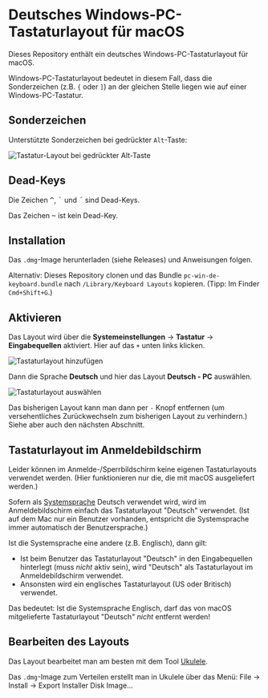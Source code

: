 # Deutsches Windows-PC-Tastaturlayout für macOS

Dieses Repository enthält ein deutsches Windows-PC-Tastaturlayout für macOS.

Windows-PC-Tastaturlayout bedeutet in diesem Fall, dass die Sonderzeichen (z.B. `{` oder `]`) an der gleichen Stelle liegen wie auf einer Windows-PC-Tastatur.

## Sonderzeichen

Unterstützte Sonderzeichen bei gedrückter `Alt`-Taste:

![Tastatur-Layout bei gedrückter Alt-Taste](images/keyboard-alt.png)

## Dead-Keys

Die Zeichen <kbd>^</kbd>, <kbd>\`</kbd> und <kbd>´</kbd> sind Dead-Keys.

Das Zeichen <kbd>~</kbd> ist kein Dead-Key.

## Installation

Das `.dmg`-Image herunterladen (siehe Releases) und Anweisungen folgen.

Alternativ: Dieses Repository clonen und das Bundle `pc-win-de-keyboard.bundle` nach `/Library/Keyboard Layouts` kopieren. (Tipp: Im Finder `Cmd+Shift+G`.)

## Aktivieren

Das Layout wird über die **Systemeinstellungen** -> **Tastatur** -> **Eingabequellen** aktiviert. Hier auf das `+` unten links klicken.

![Tastaturlayout hinzufügen](images/add-keyboard-layout1.png)

Dann die Sprache **Deutsch** und hier das Layout **Deutsch - PC** auswählen.

![Tastaturlayout auswählen](images/add-keyboard-layout2.png)

Das bisherigen Layout kann man dann per `-` Knopf entfernen (um versehentliches Zurückwechseln zum bisherigen Layout zu verhindern.) Siehe aber auch den nächsten Abschnitt.

## Tastaturlayout im Anmeldebildschirm

Leider können im Anmelde-/Sperrbildschirm keine eigenen Tastaturlayouts verwendet werden. (Hier funktionieren nur die, die mit macOS ausgeliefert werden.)

Sofern als [Systemsprache](https://support.apple.com/de-de/HT202036) Deutsch verwendet wird, wird im Anmeldebildschirm einfach das Tastaturlayout "Deutsch" verwendet. (Ist auf dem Mac nur ein Benutzer vorhanden, entspricht die Systemsprache immer automatisch der Benutzersprache.)

Ist die Systemsprache eine andere (z.B. Englisch), dann gilt:

* Ist beim Benutzer das Tastaturlayout "Deutsch" in den Eingabequellen hinterlegt (muss *nicht* aktiv sein), wird "Deutsch" als Tastaturlayout im Anmeldebildschirm verwendet.
* Ansonsten wird ein englisches Tastaturlayout (US oder Britisch) verwendet.

Das bedeutet: Ist die Systemsprache Englisch, darf das von macOS mitgelieferte Tastaturlayout "Deutsch" *nicht* entfernt werden!

## Bearbeiten des Layouts

Das Layout bearbeitet man am besten mit dem Tool [Ukulele](https://software.sil.org/ukelele/).

Das `.dmg`-Image zum Verteilen erstellt man in Ukulele über das Menü: File -> Install -> Export Installer Disk Image...
